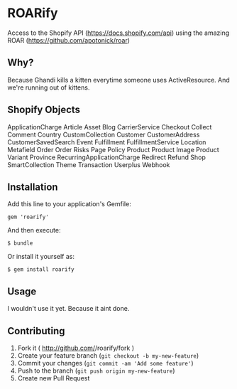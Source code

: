 # ROARify

Access to the Shopify API (https://docs.shopify.com/api) using the amazing ROAR (https://github.com/apotonick/roar)
## Why?

Because Ghandi kills a kitten everytime someone uses ActiveResource. And we're running out of kittens.

## Shopify Objects

ApplicationCharge
Article
Asset
Blog
CarrierService
Checkout
Collect
Comment
Country
CustomCollection
Customer
CustomerAddress
CustomerSavedSearch
Event
Fulfillment
FulfillmentService
Location
Metafield
Order
Order Risks
Page
Policy
Product
Product Image
Product Variant
Province
RecurringApplicationCharge
Redirect
Refund
Shop
SmartCollection
Theme
Transaction
Userplus
Webhook

## Installation

Add this line to your application's Gemfile:

    gem 'roarify'

And then execute:

    $ bundle

Or install it yourself as:

    $ gem install roarify

## Usage

I wouldn't use it yet. Because it aint done.

## Contributing

1. Fork it ( http://github.com/<my-github-username>/roarify/fork )
2. Create your feature branch (`git checkout -b my-new-feature`)
3. Commit your changes (`git commit -am 'Add some feature'`)
4. Push to the branch (`git push origin my-new-feature`)
5. Create new Pull Request
